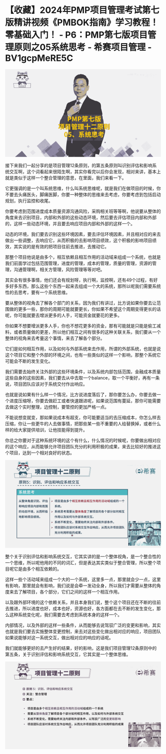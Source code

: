 # 【收藏】2024年PMP项目管理考试第七版精讲视频《PMBOK指南》学习教程！零基础入门！ - P6：PMP第七版项目管理原则之05系统思考 - 希赛项目管理 - BV1gcpMeRE5C

![](img/6757bb0063e11e415dd745f3ae717560_0.png)

接下来我们一起分享的是项目管理12条原则，的第五条原则叫识别评估和影响系统交互啊，这个词看起来很陌生啊，其实你看完以后你会发现，相对来讲，基本上就是类似于这样一个整合管理的意思，在里面，我们来看一下。

它更强调的是一个叫系统思维，什么叫系统思维呢，就是我们在做项目的时候，你不要去头痛医头，脚痛医脚，你要一种整体的思维来去考虑，你要考虑到包括启动规划，执行监控和收尾。

你要考虑到范围进度成本质量资源沟通风险，采购相关班等等啊，他说要从整体的角度来去识别项目，内部和外部的这些动态环境，然后要去评估项目内部和外部的，这样一些动态环境，并且要去响应项目内部和外部的这样一个。

动态的环境，我们要去识别这些环境因素，要去评估环境因素，并且相对应的来去做出一些调整，去响应它，从而积极的去影响项目绩效，这个积极的影响项目绩效，其实说的是有效的把项目往前去推进，去推动它。

那整个项目他说是由多个，相互依赖且相互作用的活动域来组成一个系统，也就是我们前面学过包括范围管理，进度的管理，成本的管理，质量的管理，资源的管理，沟通管理啊，相关方管理，风险管理等等对吧。

其实会有很多事情，他们还会有规划呀，执行啊，监控啊，还有49个过程，有好多好多东西，那么这些个东西一起来去组成一个大的系统，那所以呢我们需要系统性的去思考，要有一个系统思维。

要从整体的视角去了解各个部门的关系，因为我们有讲过，比方说如果你要去让范围做的更多一些，那你的周期可能就要更长，你如果不希望这个周期变得更长的话呢，你可能就要去增派更多的人手，可能资金就要花的更多。

你如果不想要增派更多人手，你也不想花更多的资金，那有可能就是只能是偷工减料，或者质量做的更差，所以他们相互之间有很多的这种关联关系，我们要从一个整体的视角来去考量这个事情，来去了解各个部分。

它们是如何相互作用，以及如何与外部系统来去作用，所谓的外部系统，也就是说这个项目它和整个外部的环境之间，也有一些类似的这样一个影响，那整个系统它可能会不断的发生变化。

我们需要去始终关注外部的这些环境条件，以及系统内部包括范围，金融成本质量这些自身的这些因素，我们要去从中去取一个balance，取一个平衡好，再有一条说，项目团队应该对于系统交付作出响应。

也就是说如果有什么样一个情况，比方说进度落后了，那你要怎么办，你要去做一个进度压缩呀，你要去做赶工或者快速跟进呢，如果说范围有蔓延，那你可能需要去做这个实时整理，边控制，要管控的更加严格一点。

不能说想变就变，那如果说成本有超支，你可能要适当的去压缩成本，你怎么样去压缩，你让一些更牛的人去做事情，把那些某一些不重要的人给替换掉，或者什么样的给大家提供培训，让他技能得到提升。

你总之你要对于这种系统环境的这个有什么，什么情况的时候呢，你要做出相对应的这个响应，从而能够允许项目团队充分的利用积极的成果，来去比较好的推进这个项目，达到一个相对良好的状态。



![](img/6757bb0063e11e415dd745f3ae717560_2.png)

整个关于识别评估和影响系统交互，它其实讲的是一个整体视角，是一个整合性的一个思维，所以呢他用的不同的词汇，但是表达其实类似于整合管理，所以整个项目呢它是由多个相互依赖的。

这样一些个活动域来组成一个大的一个系统，这里多一点，那里就会少一点，这里有影响，那里就会有影响，我们说是会牵一发动全身，所以我们才需要从整体的角度来去了解项目，各个部分，它们之间的这样一个相互作用。

以及跟外部环境的这个依赖关系，并且本身我们说，整个这个项目还在不断的往前去推进，所以进度也好，成本也好，资源也好，各方面都在去不断的发生变化，那么这种系统变化呢，我们需要去考虑到系统本身的这样一个。

内部情况，以及外部的这样一些条件，从而能够去说驾驭广泛的变更和影响，其实也就是我们要去实施整体变更控制，来去对这些变化做出相对应的响应，项目团队如果说能够对这一系统交互，做出相对应的响应的话呢。

我们就能够更好的去产生好的结果，好的影响，这是我们项目管理12条原则中的第五条，关于识别评估和影响系统交互，它其实是一个整体思维。



![](img/6757bb0063e11e415dd745f3ae717560_4.png)